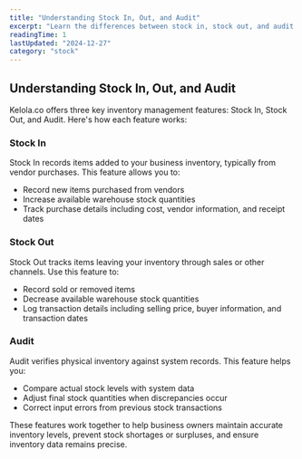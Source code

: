 ```yaml
---
title: "Understanding Stock In, Out, and Audit"
excerpt: "Learn the differences between stock in, stock out, and audit features in Kelola.co"
readingTime: 1
lastUpdated: "2024-12-27"
category: "stock"
---
```


## Understanding Stock In, Out, and Audit

Kelola.co offers three key inventory management features: Stock In, Stock Out, and Audit. Here's how each feature works:

### Stock In
Stock In records items added to your business inventory, typically from vendor purchases. This feature allows you to:

- Record new items purchased from vendors
- Increase available warehouse stock quantities
- Track purchase details including cost, vendor information, and receipt dates

### Stock Out
Stock Out tracks items leaving your inventory through sales or other channels. Use this feature to:

- Record sold or removed items
- Decrease available warehouse stock quantities
- Log transaction details including selling price, buyer information, and transaction dates

### Audit
Audit verifies physical inventory against system records. This feature helps you:

- Compare actual stock levels with system data
- Adjust final stock quantities when discrepancies occur
- Correct input errors from previous stock transactions

These features work together to help business owners maintain accurate inventory levels, prevent stock shortages or surpluses, and ensure inventory data remains precise.